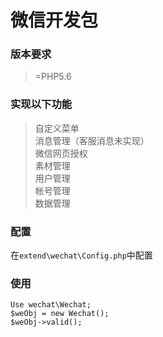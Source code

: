 微信开发包
===============

### 版本要求

>=PHP5.6

### 实现以下功能

>自定义菜单  
>消息管理（客服消息未实现）  
>微信网页授权  
>素材管理  
>用户管理  
>帐号管理  
>数据管理

### 配置

在```extend\wechat\Config.php```中配置

### 使用


```
Use wechat\Wechat;
$weObj = new Wechat();
$weObj->valid();
```

